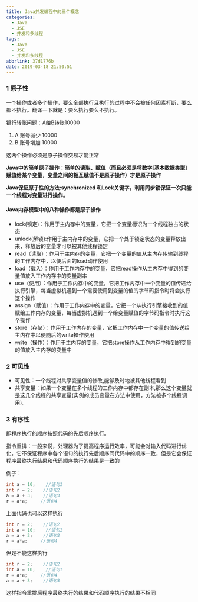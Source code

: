 ```yaml
---
title: Java并发编程中的三个概念
categories:
  - Java
  - JSE
  - 并发和多线程
tags:
  - Java
  - JSE
  - 并发和多线程
abbrlink: 37d1776b
date: 2019-03-18 21:50:51
---
```

### 1 原子性

一个操作或者多个操作，要么全部执行且执行的过程中不会被任何因素打断，要么都不执行。翻译一下就是：要么执行要么不执行。

银行转账问题：A给B转账10000

1. A  账号减少 10000
2. B 账号增加 10000

这两个操作必须是原子操作交易才能正常

**Java中的简单原子操作：简单的读取、赋值（而且必须是将数字[基本数据类型]赋值给某个变量，变量之间的相互赋值不是原子操作）才是原子操作**

**Java保证原子性的方法:synchronized 和Lock关键字，利用同步锁保证一次只能一个线程对变量进行操作。**

#### Java内存模型中的八种操作都是原子操作

- lock(锁定)：作用于主内存中的变量，它把一个变量标识为一个线程独占的状态
- unlock(解锁):作用于主内存中的变量，它把一个处于锁定状态的变量释放出来，释放后的变量才可以被其他线程锁定
- read（读取）：作用于主内存的变量，它把一个变量的值从主内存传输到线程的工作内存中，以便后面的load动作使用
- load（载入）：作用于工作内存中的变量，它把read操作从主内存中得到的变量值放入工作内存中的变量副本
- use（使用）：作用于工作内存中的变量，它把工作内存中一个变量的值传递给执行引擎，每当虚拟机遇到一个需要使用到变量的值的字节码指令时将会执行这个操作
- assign（赋值）：作用于工作内存中的变量，它把一个从执行引擎接收到的值赋给工作内存的变量，每当虚拟机遇到一个给变量赋值的字节码指令时执行这个操作
- store（存储）：作用于工作内存的变量，它把工作内存中一个变量的值传送给主内存中以便随后的write操作使用
- write（操作）：作用于主内存的变量，它把store操作从工作内存中得到的变量的值放入主内存的变量中

### 2 可见性

- 可见性：一个线程对共享变量值的修改,能够及时地被其他线程看到
- 共享变量：如果一个变量在多个线程的工作内存中都存在副本,那么这个变量就是这几个线程的共享变量(实例的成员变量在方法中使用，方法被多个线程调用).

### 3 有序性

即程序执行的顺序按照代码的先后顺序执行。

指令重排：一般来说，处理器为了提高程序运行效率，可能会对输入代码进行优化，它不保证程序中各个语句的执行先后顺序同代码中的顺序一致，但是它会保证程序最终执行结果和代码顺序执行的结果是一致的

例子：

```java
int a = 10;    //语句1
int r = 2;    //语句2
a = a + 3;    //语句3
r = a*a;     //语句4
```

上面代码也可以这样执行

```java
int r = 2;    //语句2
int a = 10;    //语句1
a = a + 3;    //语句3
r = a*a;     //语句4
```

但是不能这样执行

```java
int r = 2;    //语句2
int a = 10;    //语句1
r = a*a;     //语句4
a = a + 3;    //语句3
```

这样指令重排后程序最终执行的结果和代码顺序执行的结果不相同

